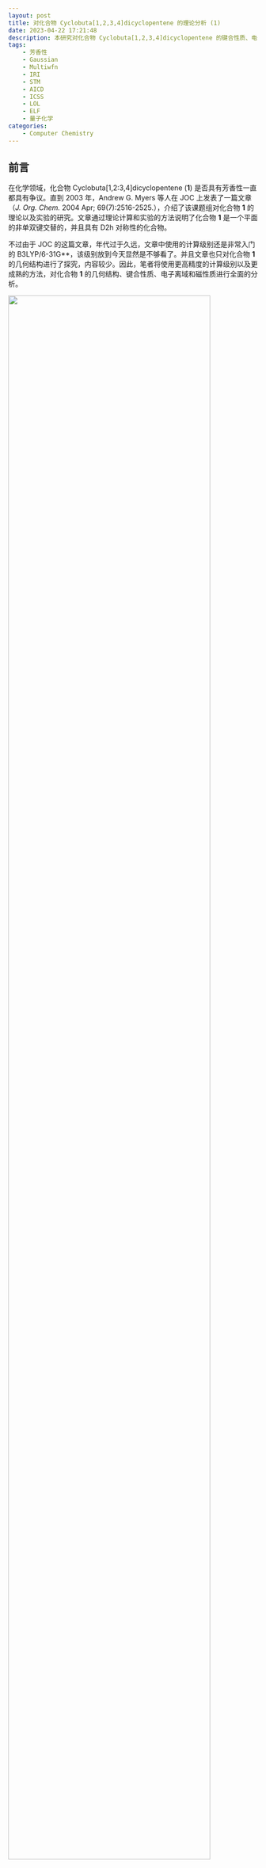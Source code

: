 ```yaml
---
layout: post
title: 对化合物 Cyclobuta[1,2,3,4]dicyclopentene 的理论分析 (1)
date: 2023-04-22 17:21:48
description: 本研究对化合物 Cyclobuta[1,2,3,4]dicyclopentene 的键合性质、电子离域、芳香性进行了详细的理论分析。
tags: 
	- 芳香性
	- Gaussian
	- Multiwfn
	- IRI
	- STM
	- AICD
	- ICSS
	- LOL
	- ELF
	- 量子化学
categories: 
	- Computer Chemistry
---
```


## 前言

在化学领域，化合物 Cyclobuta[1,2:3,4]dicyclopentene (**1**) 是否具有芳香性一直都具有争议。直到 2003 年，Andrew G. Myers 等人在 JOC 上发表了一篇文章（*J. Org. Chem.* 2004 Apr; 69(7):2516-2525.），介绍了该课题组对化合物 **1** 的理论以及实验的研究。文章通过理论计算和实验的方法说明了化合物 **1** 是一个平面的非单双键交替的，并且具有 D2h 对称性的化合物。

不过由于 JOC 的这篇文章，年代过于久远，文章中使用的计算级别还是非常入门的 B3LYP/6-31G\*\*，该级别放到今天显然是不够看了。并且文章也只对化合物 **1** 的几何结构进行了探究，内容较少。因此，笔者将使用更高精度的计算级别以及更成熟的方法，对化合物 **1** 的几何结构、键合性质、电子离域和磁性质进行全面的分析。

<img src="1.png" height="90%" width="90%">

## 计算细节

本文的所有计算结果都是通过 Fedora Linux 下的 Gaussian 16 A03 AVX2 计算得到的。如果不另加说明，本文中所有的计算结果都是在气相下，使用 wB97XD 交换相关泛函以及 def-TZVP 基组计算得到的。相比于 Andrew G. Myers 在文章中使用的 B3LYP/6-31G\*\* 更加合理和精确。所有的初始结构都是按照 Lewis 结构式创建并优化，所有讨论的结构都是没有虚频的极小值结构。

电流诱导密度的各向异性（ACID）是由同名的 ACID 程序根据 Gaussian 16 的输出文件实现的，由 POV-Ray 渲染得到。同时，也根据 Gaussian 16 生成的格点数据进行了磁感应电流（GIMIC）的分析，并通过 ParaView 实现可视化。其他电子结构分析和光谱学性质都是使用波函数分析程序 [Multiwfn 3.8(dev)](http://sobereva.com/multiwfn/) 进行的。本文中提到的各种轨道和实空间函数的等值面图均是根据 Multiwfn 导出的格点文件，并使用 VMD 软件进行渲染得到。


## 结果和讨论

### 几何结构

Andrew G. Myers 等人在 *J. Org. Chem.* 2004 Apr; 69(7):2516-2525. 中提到，他们通过对比低温核磁共振实验和理论计算的结果，证实了化合物 **1** 是具有 D2h 对称性的平面结构。

本文同样对其分子结构进行了理论上的分析，通过在气相下对化合物 **1** 进行几何优化和振动分析，得到的基态的几何结构如下图所示。同时，笔者也把优化后的键长在图中标注出来了。可以发现化合物 **1** 不仅是一个平面的分子，并且其成键方式并不是经典的单双键交替。这和 Andrew G. Myers 等人的研究相符合。

<img src="2.png" height="60%" width="60%">


### 成键特征

Multiwfn 程序可以很方便的考察分子的 Mayer、Fuzzy 和 Laplacian 键级。本文计算并绘制了化合物 1 随着键序号变化的 Mayer、Fuzzy 和 Laplacian 键级图，计算结果如下图所示，左图中标明了具体考察的键的序号。Mayer 键级是最常用的键级，其与形式键级在数值上很接近。Fuzzy 键级是模糊键级和 Mayer 键级的物理本质类似。Laplacian 键级的大小和形式键级接近，并且可以体现体现键的强度。1 ~ 4 号键的三种键级相差都不大，而 5 号键的 Mayer 键级却意外的小，其中原因不得而知。从 Fuzzy 和 Laplacian 键级可以看出，2、3、5号键的键级都处于 1.0 ~ 2.0 之间，说明它们并不是单纯的碳碳单键或双键，这必定是因为 pi 电子离域导致的。而 4 号键由于不处于离域路径上（可以在下文 LOL-pi 中清晰的看到），所以键级接近于 1，是一个典型的碳碳单键。

<img src="3.png" height="75%" width="75%">

Multiwfn 程序还提供了模拟扫描隧道显微镜图像（STM）的功能，因此本文也对化合物 **1** 模拟了 STM 图。绘制采用常高模式，对分子平面上方 0.7 埃的平面进行绘制，使用 -5.0 V 的偏压，结果如下图所示。从 STM 图可以看出，相对于比较长的碳碳键，在较短的碳碳键上方有明显更丰富的 pi 电子，由此导致隧道电流更大、相应区域在图上显得较亮。

<img src="4.png" height="50%" width="50%">

与此同时，本文也利用 Multiwfn 绘制了 pi 电子的相互作用区域指示函数（IRI-pi）的等值面图和填色图，如下图所示。IRI-pi 是一个直观且有用的实空间表示工具，能够揭示化学键的存在和种类以及原子或分子片段之间的弱相互作用。IRI-pi 等值面图上越蓝的区域 pi 电子密度越大，暗示 pi 作用越强，越绿则pi电子密度越小，暗示pi作用越弱。因此通过颜色可以明确、直观地对不同作用区域的 pi 作用强度进行区分。于此同时由于键上下方分别各有一块等值面，则说明是单重 pi 作用，可见化合物 **1** 确实是存在 pi 离域的。

<img src="5.png" height="80%" width="80%">


### 电子离域性分析

电子定域函数（ELF）是极为重要的衡量电子定域性和离域性的三维函数，而 ELF-pi 对于考察芳香性十分有价值，有机体系的芳香性也都是因为 pi 电子多中心离域而产生的。化合物 **1** 的 ELF-pi 的等值面图如下图 **(a)** 所示。可以看见，当等值面为 0.8 时，在环中间的地方恰好要分开，所以其二分点应该就在 0.8 左右。*Chem.Rev.*, 105, 3911(2005) 中指出 ELF-pi 大于 0.7 的体系可以算作是有 pi 芳香性的，在 0.11 ~ 0.35 可以算是有 pi 反芳香性的。

与此同时，本文还考察了分子的定域化轨道定位函数（LOL），和 ELF 类似，也可以通过 LOL-pi 来考察分子 pi 电子的离域特征。笔者绘制了在分子上方 0.5 埃处的 LOL-pi 平面填色图，同时也绘制了等值面 0.5 时的 LOL-pi 等值面图，如下图 **(b)** 所示。由图可以清晰的观察到化合物 **1** 的 pi 电子在整个大环上的离域路径。充分证明了在大环上存在离域路径，是具有芳香性质的有力证据。

<img src="6.png" height="90%" width="90%">

### 对外磁场的响应

由于化合物 **1** 大环上有 10 个 pi 电子，满足休克尔芳香性的判断规则之一，但是其并不是一个典型的单环体系。所以其到底具不具有芳香性，符不符合休克尔规则，领域内一直都有不同的声音。由于芳香性分子在外磁场中有独特的性质，所以本文对该分子在外磁场中的行为进行了考察。

ACID 图可以体现外加磁场时感生电流出现的主要区域和方向。本文分别计算并绘制了全部电子、pi 电子、sigma 电子的 AICD 图，计算的级别为 B97-2/def2-TZVP。各个体系的 AICD 图如下图中 **(a)** 所示，外磁场由上垂直于体系平面朝下施加。为了看得清楚，文中根据 AICD 程序绘制出的描述电流方向的小箭头，把电流主要形成的路径和方向用粉色更明确地标注了。同时，本文也使用 GIMIC 程序计算了磁感应电流密度图，作为 AICD 图的补充，计算级别同样也是 B97-2/def2-TZVP，计算结果如下图 **(b)** 所示。AICD-all 和 GIMIC 图都体现了化合物 1 在外磁场的作用下，产生了 diatropic 环电流。而 AICD-pi 图则进一步标明了，这种环电流是因为 pi 电子在环内离域造成的。

与此同时，本文还在 B97-2/def2-SVP 的级别下计算了化合物 **1** 的 ICSS，并绘制了化合物 **1** 的 ICSS\_zz 等值面切面图，如下图 **(c)** 所示。ICSS\_zz 图体现的是体系对三维空间各个位置在 Z 方向（垂直于环方向）打来的外磁场的屏蔽情况。在某处外磁场如果被屏蔽（削弱），则此处 ICSS\_zz 为正，如果被去屏蔽（加强），则 ICSS\_zz 为负。具有芳香性的环的共性是在环内 ICSS\_zz 为正而在环外为负，这也是磁感生环电流的方向所导致的必然现象。根据下图 (c) 所示，化合物 1 的环外的 ICSS\_zz 为负值，处于去屏蔽区；而环内的 ICSS\_zz 为正值，处于屏蔽区，这是该分子具有芳香性的有力证据。

<img src="7.png" height="90%" width="90%">

不管是 AICD、GIMIC 还是 ICSS\_zz，所有计算结果都表明，化合物 **1** 具备成为芳香性分子的潜力。但是这还需要依赖具体的实验结果。不过很显然，如今的计算方法和精度都比 20 年前要好很多了。只要计算的方式正确，我相信理论计算的结论可以预测实验的结果。

## 总结

本文主要通过理论和计算化学工具对 Cyclobuta[1,2,3,4]dicyclopentene 分子的几何结构、键合性质、电子离域以及磁性质进行了详细的探究。通过研究其电子离域性和磁性质，可以大致推断该分子具有芳香性，并且芳香性仅存在于外部的大环，而因为 pi 电子不通过小环离域，因此小环不存在芳香性。总的来说，通过量子化学计算，可以对分子进行一系列预测，在本文中就是一个很好的体现。

不过，由于笔者水平和计算资源有限，在计算层面可能会存在更好的理论方法和基组，或多或少会有计算不合理的地方，尽请指正。本文提到的研究，大量参考了计算化学公社 Sob 老师的博文，以下是参考条目：

- [深入揭示18碳环的重要衍生物 C18-(CO)n 的电子结构和光学特性](http://sobereva.com/640)
- [不寻常的环[18]碳前驱体 C18Br6 的电子结构和芳香性](http://sobereva.com/664)
- [Multiwfn 支持的分析化学键的方法一览](http://sobereva.com/471)
- [使用 IRI 方法图形化考察化学体系中的化学键和弱相互作用](http://sobereva.com/598)
- [使用 Multiwfn 模拟扫描隧道显微镜 (STM) 图像](http://sobereva.com/549) 
- [在 Multiwfn 中单独考察 pi 电子结构特征](http://sobereva.com/432)
- [衡量芳香性的方法以及在 Multiwfn 中的计算](http://sobereva.com/176)
- [使用 AICD 2.0 绘制磁感应电流图](http://sobereva.com/294)
- [考察分子磁感生电流的程序 GIMIC 2.0 的使用](http://sobereva.com/491)
- [通过 Multiwfn 绘制等化学屏蔽表面 (ICSS) 研究芳香性](http://sobereva.com/216)


